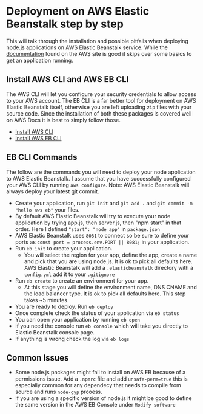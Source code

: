 # Deployment on AWS Elastic Beanstalk step by step

This will talk through the installation and possible pitfalls when deploying node.js applications on AWS Elastic Beanstalk service. While the [documentation](https://docs.aws.amazon.com/elasticbeanstalk/latest/dg/create_deploy_nodejs.html) found on the AWS site is good it skips over some basics to get an application running. 

## Install AWS CLI and AWS EB CLI

The AWS CLI will let you configure your security credentials to allow access to your AWS account. The EB CLI is a far better tool for deployment on AWS Elastic Beanstalk itself, otherwise you are left uploading ```zip``` files with your source code. Since the installation of both these packages is covered well on AWS Docs it is best to simply follow those.

- [Install AWS CLI](https://docs.aws.amazon.com/cli/latest/userguide/cli-chap-install.html)
- [Install AWS EB CLI](https://docs.aws.amazon.com/elasticbeanstalk/latest/dg/eb-cli3.html)

## EB CLI Commands
The follow are the commands you will need to deploy your node application to AWS Elastic Beanstalk. I assume that you have successfully configured your AWS CLI by running ```aws configure```. Note: AWS Elastic Beanstalk will always deploy your latest git commit.
- Create your application, run ```git init``` and ```git add .``` and ```git commit -m "hello aws eb"``` your files.
- By default AWS Elastic Beanstalk will try to execute your node application by trying app.js, then server.js, then "npm start" in that order. Here I defined ```"start": "node app"``` in ```package.json```
- AWS Elastic Beanstalk uses ```8081``` to connect so be sure to define your ports as ```const port = process.env.PORT || 8081;``` in your application.
- Run ```eb init``` to create your application. 
    - You will select the region for your app, define the app, create a name and pick that you are using node.js. It is ok to pick all defaults here. AWS Elastic Beanstalk will add a ```.elasticbeanstalk``` directory with a ```config.yml``` add it to your ```.gitignore```
- Run ```eb create``` to create an environment for your app. 
    - At this stage you will define the environment name, DNS CNAME and the load balancer type. It is ok to pick all defaults here. This step takes ~5 minutes.
- You are ready to deploy. Run ```eb deploy```
- Once complete check the status of your application via ```eb status```
- You can open your application by running ```eb open```
- If you need the console run ```eb console``` which will take you directly to Elastic Beanstalk console page. 
- If anything is wrong check the log via ```eb logs```

## Common Issues
- Some node.js packages might fail to install on AWS EB because of a permissions issue. Add a ```.npmrc``` file and add ```unsafe-perm=true``` this is especially common for any dependecy that needs to compile from source and runs ```node-gyp``` prcoess.
- If you are using a specific version of node.js it might be good to define the same version in the AWS EB Console under ```Modify software```